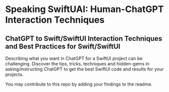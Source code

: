 # Speaking SwiftUAI: Human-ChatGPT Interaction Techniques 

## ChatGPT to Swift/SwiftUI Interaction Techniques and Best Practices for Swift/SwiftUI

Describing what you want in ChatGPT for a SwiftUI project can be challenging. Discover the tips, tricks, techniques and hidden-gems in asking/instructing ChatGPT to get the best SwiftUI code and results for your projects. 

You may contribute to this repo by adding your findings to the readme. 
